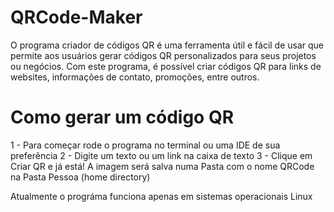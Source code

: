 # QRCode-Maker
O programa criador de códigos QR é uma ferramenta útil e fácil de usar que permite aos usuários gerar códigos QR personalizados para seus projetos ou negócios. Com este programa, é possível criar códigos QR para links de websites, informações de contato, promoções, entre outros.

# Como gerar um código QR
1 - Para começar rode o programa no terminal ou uma IDE de sua preferência
2 - Digite um texto ou um link na caixa de texto
3 - Clique em Criar QR e já está!
 A imagem será salva numa Pasta com o nome QRCode na Pasta Pessoa (home directory)
 
 Atualmente o prográma funciona apenas em sistemas operacionais Linux
